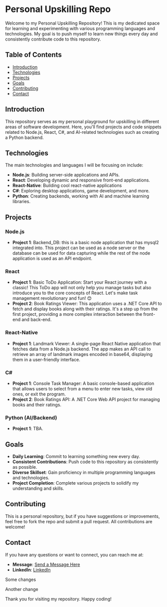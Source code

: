 # Personal Upskilling Repo

Welcome to my Personal Upskilling Repository! This is my dedicated space for learning and experimenting with various programming languages and technologies. My goal is to push myself to learn new things every day and consistently contribute code to this repository.

## Table of Contents
- [Introduction](#introduction)
- [Technologies](#technologies)
- [Projects](#projects)
- [Goals](#goals)
- [Contributing](#contributing)
- [Contact](#contact)

## Introduction
This repository serves as my personal playground for upskilling in different areas of software development. Here, you'll find projects and code snippets related to Node.js, React, C#, and AI-related technologies such as creating a Python backend. 

## Technologies
The main technologies and languages I will be focusing on include:
- **Node.js**: Building server-side applications and APIs.
- **React**: Developing dynamic and responsive front-end applications.
- **React-Native**: Building cool react-native applications
- **C#**: Exploring desktop applications, game development, and more.
- **Python**: Creating backends, working with AI and machine learning libraries.

## Projects
### Node.js
- **Project 1**: Backend_DB: this is a basic node application that has mysql2 integrated into. This project can be used as a node server or the database can be used for data capturing while the rest of the node application is used as an API endpoint.

### React
- **Project 1**: Basic ToDo Application: Start your React journey with a classic! This ToDo app will not only help you manage tasks but also introduce you to the core concepts of React. Let's make task management revolutionary and fun! 😊
- **Project 2**: Book Ratings Viewer: This application uses a .NET Core API to fetch and display books along with their ratings. It's a step up from the first project, providing a more complex interaction between the front-end and back-end.

### React-Native
- **Project 1**: Landmark Viewer: A single-page React Native application that fetches data from a Node.js backend. The app makes an API call to retrieve an array of landmark images encoded in base64, displaying them in a user-friendly interface.

### C#
- **Project 1**: Console Task Manager: A basic console-based application that allows users to select from a menu to enter new tasks, view old ones, or exit the program.
- **Project 2**: Book Ratings API: A .NET Core Web API project for managing books and their ratings.

### Python (AI/Backend)
- **Project 1**: TBA.

## Goals
- **Daily Learning**: Commit to learning something new every day.
- **Consistent Contributions**: Push code to this repository as consistently as possible.
- **Diverse Skillset**: Gain proficiency in multiple programming languages and technologies.
- **Project Completion**: Complete various projects to solidify my understanding and skills.

## Contributing
This is a personal repository, but if you have suggestions or improvements, feel free to fork the repo and submit a pull request. All contributions are welcome!

## Contact
If you have any questions or want to connect, you can reach me at:
- **Message**: [Send a Message Here](https://relcode.github.io/#contact)
- **LinkedIn**: [LinkedIn](https://www.linkedin.com/in/relebohile-nkosi-792b99106)


Some changes

Another change

Thank you for visiting my repository. Happy coding!
